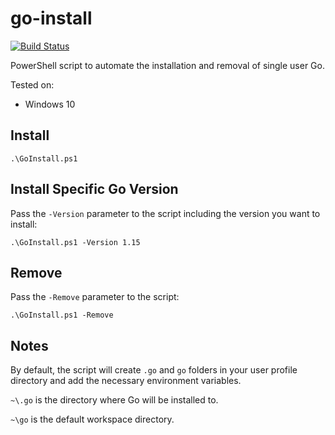 # go-install

[![Build Status](https://travis-ci.com/mscribellito/go-install.svg?branch=main)](https://travis-ci.com/mscribellito/go-install)

PowerShell script to automate the installation and removal of single user Go.

Tested on:
* Windows 10

## Install

```.\GoInstall.ps1```

## Install Specific Go Version

Pass the `-Version` parameter to the script including the version you want to install:

```.\GoInstall.ps1 -Version 1.15```

## Remove

Pass the `-Remove` parameter to the script:

```.\GoInstall.ps1 -Remove```

## Notes

By default, the script will create `.go` and `go` folders in your user profile directory and add the necessary environment variables.

`~\.go` is the directory where Go will be installed to.

`~\go` is the default workspace directory.
